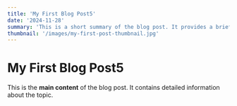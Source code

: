 ```yaml
---
title: 'My First Blog Post5'
date: '2024-11-28'
summary: 'This is a short summary of the blog post. It provides a brief introduction to the content.'
thumbnail: '/images/my-first-post-thumbnail.jpg'
---
```


# My First Blog Post5

This is the **main content** of the blog post. It contains detailed information about the topic.
